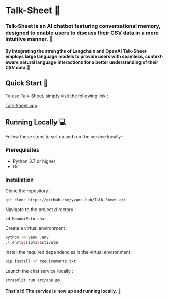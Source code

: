 # Talk-Sheet 🤖

### Talk-Sheet is an AI chatbot featuring conversational memory, designed to enable users to discuss their CSV data in a more intuitive manner. 📄
#### By integrating the strengths of Langchain and OpenAI Talk-Sheet employs large language models to provide users with seamless, context-aware natural language interactions for a better understanding of their CSV data.🧠

## Quick Start 🚀
To use Talk-Sheet, simply visit the following link :

[Talk-Sheet.app](https://talk-sheet.streamlit.app/)


## Running Locally 💻
Follow these steps to set up and run the service locally :

### Prerequisites
- Python 3.7 or higher
- Git

### Installation
Clone the repository :

`git clone https://github.com/yvann-hub/Talk-Sheet.git`


Navigate to the project directory :

`cd MonAmiPoto-chat`


Create a virtual environment :
```bash
python -m venv .env
.\.env\Scripts\activate
```

Install the required dependencies in the virtual environment :

`pip install -r requirements.txt`


Launch the chat service locally :

`streamlit run src/app.py`

#### That's it! The service is now up and running locally. 🤗
